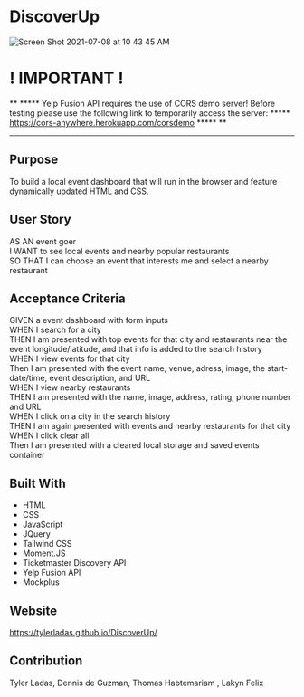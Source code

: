 # DiscoverUp

![Screen Shot 2021-07-08 at 10 43 45 AM](https://user-images.githubusercontent.com/78171259/124942285-7a702800-dfd9-11eb-87aa-b9893625e455.png)

# ! IMPORTANT !
** ***** Yelp Fusion API requires the use of CORS demo server! Before testing please use the following link to temporarily access the server: 
***** https://cors-anywhere.herokuapp.com/corsdemo ***** ** 
*****


## Purpose
To build a local event dashboard that will run in the browser and feature dynamically updated HTML and CSS.

## User Story
AS AN event goer<br>
I WANT to see local events and nearby popular restaurants<br>
SO THAT I can choose an event that interests me and select a nearby restaurant<br>

## Acceptance Criteria
GIVEN a event dashboard with form inputs<br>
WHEN I search for a city<br>
THEN I am presented with top events for that city and restaurants near the event longitude/latitude, and that info is added to the search history<br>
WHEN I view events for that city<br>
Then I am presented with the event name, venue, adress, image, the start-date/time, event description, and URL<br>
WHEN I view nearby restaurants<br>
THEN I am presented with the name, image, address, rating, phone number and URL <br>
WHEN I click on a city in the search history<br>
THEN I am again presented with events and nearby restaurants for that city<br>
WHEN I click clear all<br>
Then I am presented with a cleared local storage and saved events container

## Built With
* HTML
* CSS
* JavaScript
* JQuery
* Tailwind CSS
* Moment.JS
* Ticketmaster Discovery API
* Yelp Fusion API
* Mockplus

## Website
https://tylerladas.github.io/DiscoverUp/

## Contribution
Tyler Ladas, Dennis de Guzman, Thomas Habtemariam , Lakyn Felix



